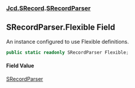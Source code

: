### [Jcd.SRecord](Jcd.SRecord.md 'Jcd.SRecord').[SRecordParser](Jcd.SRecord.SRecordParser.md 'Jcd.SRecord.SRecordParser')

## SRecordParser.Flexible Field

An instance configured to use Flexible definitions.

```csharp
public static readonly SRecordParser Flexible;
```

#### Field Value
[SRecordParser](Jcd.SRecord.SRecordParser.md 'Jcd.SRecord.SRecordParser')